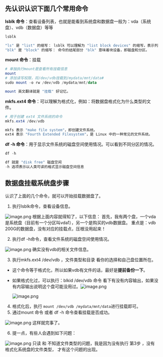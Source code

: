 ## 先认识认识下面几个常用命令
**lsblk 命令**：查看设备列表，也就是能看到系统盘和数据盘一般为：vda（系统盘）、vdb（数据盘）等等
```powershell
lsblk

"ls" 是 "list" 的缩写： lsblk 可以理解为 "list block devices" 的缩写，表示列出块设备的信息。
"blk" 是 "block" 的缩写： 命令的结尾部分 "blk" 意味着块设备，即磁盘和分区。
```
**mount 命令**：挂载

```powershell
# 单独执行mount是查看所有挂载信息
mount
# 添加读写权限，将/dev/vdb挂载到/mydata/mnt/data# 
sudo mount -o rw /dev/vdb /mydata/mnt/data

mount 英文翻译就是 "挂载" 好记忆。
```
**mkfs.ext4 命令**：可以理解为格式化，例如：将数据盘格式化为什么类型的文件。
```powershell
# 用于创建 ext4 文件系统的命令
mkfs.ext4 /dev/vdb

mkfs 表示 "make file system"，即创建文件系统。
ext4 表示 "Fourth Extended Filesystem"，是 Linux 中的一种常见的文件系统。
```
**df -h 命令**：用于显示文件系统的磁盘空间使用情况。可以看到不同分区的情况。
```powershell
df -h 

df 就是 "disk free" 磁盘空闲
-h 选项表示以人类可读的格式显示磁盘空间信息
```
## 数据盘挂载系统盘步骤
认识了上面的几个命令，就可以开始挂载数据盘了。

1. 执行lsblk命令，查看设备信息。

![image.png](https://cdn.nlark.com/yuque/0/2024/png/32707260/1705285659107-5d0a8d59-75b9-4ee5-8443-6940c0f9d95d.png#averageHue=%232c201e&clientId=ua672623f-b44a-4&from=paste&height=100&id=u265e30cb&originHeight=125&originWidth=1077&originalType=binary&ratio=1.25&rotation=0&showTitle=false&size=26530&status=done&style=none&taskId=u20029773-ce3e-4431-a164-df533d5e1c0&title=&width=861.6)
根据上面内容就得知了，以下信息：
首先，我有两个盘，一个vda是系统盘（目前有一个分区叫vda1），另一个是购买的vdb数据盘。
重点是：vdb 200G的数据盘，没有对应的挂载点，压根没用起来！

2. 执行df -h命令，查看文件系统的磁盘空间使用情况。

![image.png](https://cdn.nlark.com/yuque/0/2024/png/32707260/1705285842127-126f8287-1cda-4e62-8484-776506e161ab.png#averageHue=%2322201f&clientId=ua672623f-b44a-4&from=paste&height=192&id=u045818e2&originHeight=240&originWidth=1097&originalType=binary&ratio=1.25&rotation=0&showTitle=false&size=31251&status=done&style=none&taskId=uf1f6f98a-b155-489f-abb4-87b58961792&title=&width=877.6)
确实没有vdb的相关文件信息。

3. 执行mkfs.ext4 /dev/vdb ，文件类型和目录 看你的选择和自己盘位置所在。
- 这个命令等于格式化，所以如果vdb有文件的话，最好是**提前备份一下**。

- 如果格式化过，可以执行：blkid /dev/vdb 命令 看下有没有内容输出，如果没有内容输出说明这个盘可能没用过。![image.png](https://cdn.nlark.com/yuque/0/2024/png/32707260/1705286256283-aa010ad5-b0ab-4d9d-a6b8-ddc59fac4648.png#averageHue=%23292624&clientId=ua672623f-b44a-4&from=paste&height=65&id=HZ6Hm&originHeight=81&originWidth=465&originalType=binary&ratio=1.25&rotation=0&showTitle=false&size=8465&status=done&style=none&taskId=u27a62ce4-d9a0-402c-99a2-6d68a3ca46f&title=&width=372)

  

  ![image.png](https://cdn.nlark.com/yuque/0/2024/png/32707260/1705286280056-a543c020-87af-4fec-b093-6c051294dc32.png#averageHue=%23232120&clientId=ua672623f-b44a-4&from=paste&height=243&id=u11efe0b3&originHeight=304&originWidth=809&originalType=binary&ratio=1.25&rotation=0&showTitle=false&size=33926&status=done&style=none&taskId=u61534c3e-926e-415f-b399-3c18efd8cb2&title=&width=647.2)

4. 格式化后，执行 `mount /dev/vdb /mydata/mnt/data`进行挂载即可。
5. 通过mount 命令 或者 df -h 命令查看挂载是否成功。

![image.png](https://cdn.nlark.com/yuque/0/2024/png/32707260/1705286391080-c8013f7c-91a6-4b1c-8c3a-588207cbbbe5.png#averageHue=%23282321&clientId=ua672623f-b44a-4&from=paste&height=274&id=ub75d6894&originHeight=342&originWidth=1142&originalType=binary&ratio=1.25&rotation=0&showTitle=false&size=60302&status=done&style=none&taskId=u46c4418d-941c-4e4d-b63d-b22ddc82667&title=&width=913.6)
这样就完事了。

6. 提一点，有些人会遇到如下问题：

![image.png](https://cdn.nlark.com/yuque/0/2024/png/32707260/1705286449708-bff26d42-d638-407c-a79f-b712d23285d2.png#averageHue=%232e2b26&clientId=ua672623f-b44a-4&from=paste&height=70&id=u9267b900&originHeight=87&originWidth=600&originalType=binary&ratio=1.25&rotation=0&showTitle=false&size=11838&status=done&style=none&taskId=uedda3ccc-c56a-44c3-99d8-715b0362a5f&title=&width=480)
只读 和 不知道文件类型的问题，我是因为没有执行 第3步 ，没有格式化系统盘的文件类型， 才有这个问题的出现。